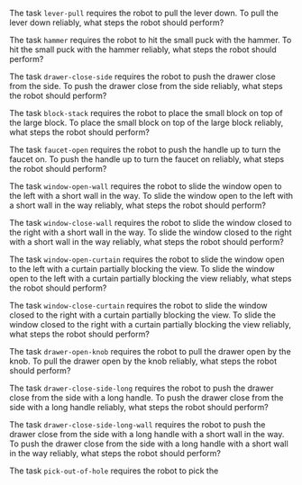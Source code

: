 

The task `lever-pull` requires the robot to pull the lever down.
To pull the lever down reliably, what steps the robot should perform?

The task `hammer` requires the robot to hit the small puck with the hammer.
To hit the small puck with the hammer reliably, what steps the robot should perform?

The task `drawer-close-side` requires the robot to push the drawer close from the side.
To push the drawer close from the side reliably, what steps the robot should perform?

The task `block-stack` requires the robot to place the small block on top of the large block.
To place the small block on top of the large block reliably, what steps the robot should perform?

The task `faucet-open` requires the robot to push the handle up to turn the faucet on.
To push the handle up to turn the faucet on reliably, what steps the robot should perform?

The task `window-open-wall` requires the robot to slide the window open to the left with a short wall in the way.
To slide the window open to the left with a short wall in the way reliably, what steps the robot should perform?

The task `window-close-wall` requires the robot to slide the window closed to the right with a short wall in the way.
To slide the window closed to the right with a short wall in the way reliably, what steps the robot should perform?

The task `window-open-curtain` requires the robot to slide the window open to the left with a curtain partially blocking the view.
To slide the window open to the left with a curtain partially blocking the view reliably, what steps the robot should perform?

The task `window-close-curtain` requires the robot to slide the window closed to the right with a curtain partially blocking the view.
To slide the window closed to the right with a curtain partially blocking the view reliably, what steps the robot should perform?

The task `drawer-open-knob` requires the robot to pull the drawer open by the knob.
To pull the drawer open by the knob reliably, what steps the robot should perform?

The task `drawer-close-side-long` requires the robot to push the drawer close from the side with a long handle.
To push the drawer close from the side with a long handle reliably, what steps the robot should perform?

The task `drawer-close-side-long-wall` requires the robot to push the drawer close from the side with a long handle with a short wall in the way.
To push the drawer close from the side with a long handle with a short wall in the way reliably, what steps the robot should perform?

The task `pick-out-of-hole` requires the robot to pick the